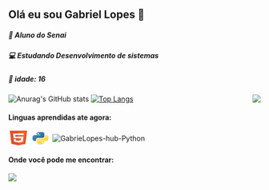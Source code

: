 ## Olá eu sou Gabriel Lopes 👋

##### 🌱 Aluno do Senai
##### 💻 Estudando Desenvolvimento de sistemas
##### 🎈 idade: 16

![Anurag's GitHub stats](https://github-readme-stats.vercel.app/api?username=gabrielopes-hub&show_icons=true&theme=algolia)
[![Top Langs](https://github-readme-stats.vercel.app/api/top-langs/?username=gabrielopes-hub&layout=compact&theme=algolia)](https://github.com/gabrielopes-hub/github-readme-stats)
<img align="right" height="200" src="https://i.gifer.com/3F3F.gif" />
#### Linguas aprendidas ate agora:
<div>
  <img align="center" alt="GabrieLopes-hub-HTML" height="30" width="40" src="https://raw.githubusercontent.com/devicons/devicon/master/icons/html5/html5-original.svg">
  <img align="center" alt="GabrieLopes-hub-Python" height="30" width="40" src="https://raw.githubusercontent.com/devicons/devicon/master/icons/python/python-original.svg">
  <img align="center" alt="GabrieLopes-hub-Python" height="30" width="40" src="https://cdn.jsdelivr.net/gh/devicons/devicon@latest/icons/arduino/arduino-plain-wordmark.svg" />
</div>

#### Onde você pode me encontrar:
<div>
  <a href = "mailto:gabrielopes.20195@gmail.com"><img src="https://img.shields.io/badge/-Gmail-%23333?style=for-the-badge&logo=gmail&logoColor=white" target="_blank"></a>
</div> 

